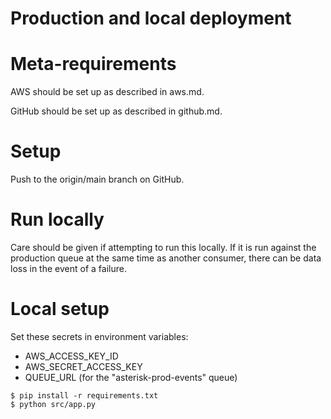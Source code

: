 # Production and local deployment

# Meta-requirements

AWS should be set up as described in aws.md.

GitHub should be set up as described in github.md.

# Setup

Push to the origin/main branch on GitHub.

# Run locally

Care should be given if attempting to run this locally. If it is run against the
production queue at the same time as another consumer, there can be data loss
in the event of a failure.


# Local setup

Set these secrets in environment variables:
- AWS_ACCESS_KEY_ID
- AWS_SECRET_ACCESS_KEY
- QUEUE_URL (for the "asterisk-prod-events" queue)

```
$ pip install -r requirements.txt
$ python src/app.py
```
